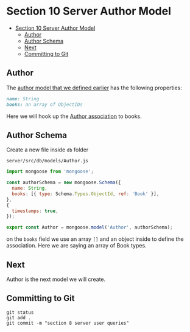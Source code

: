 # Section 10 Server Author Model
<!-- TOC -->

- [Section 10 Server Author Model](#section-10-server-author-model)
  - [Author](#author)
  - [Author Schema](#author-schema)
  - [Next](#next)
  - [Committing to Git](#committing-to-git)

<!-- /TOC -->

## Author

The [author model that we defined earlier](../section-1-planning/Database-Model.MD) has the following properties:

```md
name: String
books: an array of ObjectIDs
```

Here we will hook up the [Author association](https://mongoosejs.com/docs/populate.html) to books.

## Author Schema

Create a new file inside `db` folder

`server/src/db/models/Author.js`
```js
import mongoose from 'mongoose';

const authorSchema = new mongoose.Schema({
  name: String,
  books: [{ type: Schema.Types.ObjectId, ref: 'Book' }],
},
{ 
  timestamps: true,
});

export const Author = mongoose.model('Author', authorSchema);
```

on the `books` field we use an array `[]` and an object inside to define the association. Here we are saying an array of Book types.

## Next

Author is the next model we will create.

## Committing to Git

```
git status
git add .
git commit -m "section 8 server user queries"
```